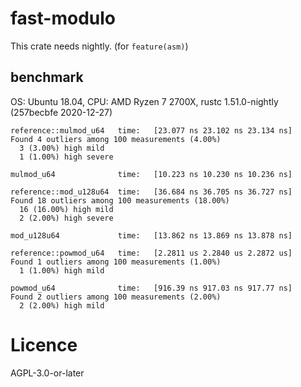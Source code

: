 # fast-modulo
This crate needs nightly. (for `feature(asm)`)

## benchmark
OS: Ubuntu 18.04, CPU: AMD Ryzen 7 2700X, rustc 1.51.0-nightly (257becbfe 2020-12-27)
```
reference::mulmod_u64   time:   [23.077 ns 23.102 ns 23.134 ns]                                   
Found 4 outliers among 100 measurements (4.00%)
  3 (3.00%) high mild
  1 (1.00%) high severe

mulmod_u64              time:   [10.223 ns 10.230 ns 10.236 ns]                        

reference::mod_u128u64  time:   [36.684 ns 36.705 ns 36.727 ns]                                    
Found 18 outliers among 100 measurements (18.00%)
  16 (16.00%) high mild
  2 (2.00%) high severe

mod_u128u64             time:   [13.862 ns 13.869 ns 13.878 ns]                         

reference::powmod_u64   time:   [2.2811 us 2.2840 us 2.2872 us]                                  
Found 1 outliers among 100 measurements (1.00%)
  1 (1.00%) high mild

powmod_u64              time:   [916.39 ns 917.03 ns 917.77 ns]                       
Found 2 outliers among 100 measurements (2.00%)
  2 (2.00%) high mild
```

# Licence
AGPL-3.0-or-later
